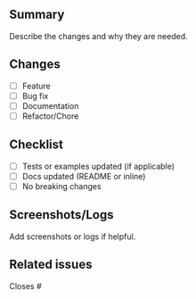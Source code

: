 ## Summary

Describe the changes and why they are needed.

## Changes

- [ ] Feature
- [ ] Bug fix
- [ ] Documentation
- [ ] Refactor/Chore

## Checklist

- [ ] Tests or examples updated (if applicable)
- [ ] Docs updated (README or inline)
- [ ] No breaking changes

## Screenshots/Logs

Add screenshots or logs if helpful.

## Related issues

Closes #


